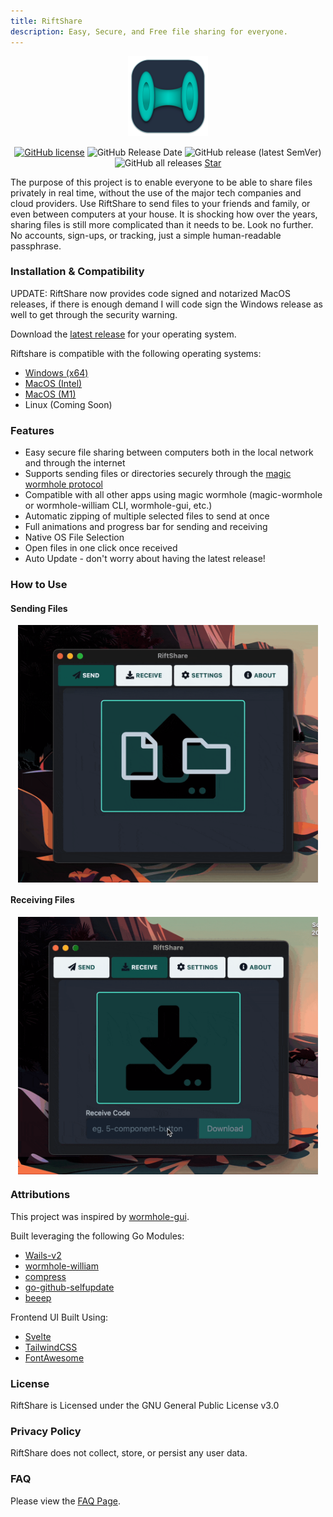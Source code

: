 ```yaml
---
title: RiftShare
description: Easy, Secure, and Free file sharing for everyone. 
---
```

<p align="center" style="text-align: center">
  <a href="https://github.com/achhabra2/riftshare/releases/latest" target="_blank" align="center">
    <img src="https://github.com/achhabra2/riftshare/blob/main/appicon.png?raw=true" alt="icon" width="128" />
  </a>
</p>
<p align="center">
<a href="https://github.com/achhabra2/riftshare/blob/main/LICENSE"><img alt="GitHub license" src="https://img.shields.io/github/license/achhabra2/riftshare"></a>
<img alt="GitHub Release Date" src="https://img.shields.io/github/release-date/achhabra2/riftshare">
<img alt="GitHub release (latest SemVer)" src="https://img.shields.io/github/v/release/achhabra2/riftshare">
<img alt="GitHub all releases" src="https://img.shields.io/github/downloads/achhabra2/riftshare/total">
<!-- Place this tag where you want the button to render. -->
<a class="github-button" href="https://github.com/achhabra2/riftshare" data-icon="octicon-star" aria-label="Star achhabra2/riftshare on GitHub">Star</a>
</p>

The purpose of this project is to enable everyone to be able to share files privately in real time, without the use of the major tech companies and cloud providers. Use RiftShare to send files to your friends and family, or even between computers at your house. It is shocking how over the years, sharing files is still more complicated than it needs to be. Look no further. No accounts, sign-ups, or tracking, just a simple human-readable passphrase. 

### Installation & Compatibility

UPDATE: RiftShare now provides code signed and notarized MacOS releases, if there is enough demand I will code sign the Windows release as well to get through the security warning. 

Download the [latest release](https://github.com/achhabra2/riftshare/releases/latest) for your operating system. 

Riftshare is compatible with the following operating systems:

* [Windows (x64)](https://github.com/achhabra2/riftshare/releases/latest/download/RiftShare-windows-amd64.zip)
* [MacOS (Intel)](https://github.com/achhabra2/riftshare/releases/latest/download/RiftShare-darwin-amd64.zip)
* [MacOS (M1)](https://github.com/achhabra2/riftshare/releases/latest/download/RiftShare-darwin-arm64.zip)
* Linux (Coming Soon)

### Features

* Easy secure file sharing between computers both in the local network and through the internet
* Supports sending files or directories securely through the [magic wormhole protocol](https://magic-wormhole.readthedocs.io/en/latest/)
* Compatible with all other apps using magic wormhole (magic-wormhole or wormhole-william CLI, wormhole-gui, etc.)
* Automatic zipping of multiple selected files to send at once
* Full animations and progress bar for sending and receiving
* Native OS File Selection
* Open files in one click once received
* Auto Update - don't worry about having the latest release!

### How to Use

#### Sending Files
<p align="center" style="text-align: center">
<img src="https://raw.githubusercontent.com/achhabra2/riftshare/gh-pages/send.gif" alt="send" width="480" align="center"/>
</p>

#### Receiving Files
<p align="center" style="text-align: center">
<img src="https://raw.githubusercontent.com/achhabra2/riftshare/gh-pages/receive.gif" alt="send" width="480" align="center"/>
</p>

### Attributions

This project was inspired by [wormhole-gui](https://github.com/Jacalz/wormhole-gui). 

Built leveraging the following Go Modules:
* [Wails-v2](https://wails.io)
* [wormhole-william](https://github.com/psanford/wormhole-william)
* [compress](https://github.com/klauspost/compress)
* [go-github-selfupdate](https://github.com/rhysd/go-github-selfupdate)
* [beeep](https://github.com/gen2brain/beeep)

Frontend UI Built Using:
* [Svelte](https://svelte.dev)
* [TailwindCSS](https://tailwindcss.com)
* [FontAwesome](https://fontawesome.com)

### License

RiftShare is Licensed under the GNU General Public License v3.0

### Privacy Policy

RiftShare does not collect, store, or persist any user data. 

### FAQ

Please view the <a href="/faq.html">FAQ Page</a>. 
